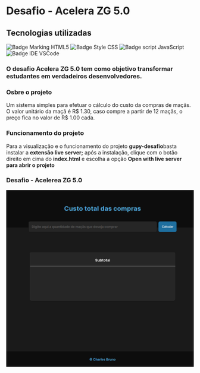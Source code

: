 # Desafio - Acelera ZG 5.0

## Tecnologias utilizadas

![Badge Marking HTML5](https://img.shields.io/badge/Marking-HTML5-orange)
![Badge Style CSS](https://img.shields.io/badge/Style-CSS-blue)
![Badge script JavaScript](https://shields.io/badge/SJ-JavaScript-yellow)
![Badge IDE VSCode](https://img.shields.io/badge/IDE-VSCode-blue)

<h3>O desafio <strong>Acelera ZG 5.0</strong> tem como objetivo transformar estudantes em verdadeiros desenvolvedores.</h3>

<h3>Osbre o projeto</h3>
<p>Um sistema simples para efetuar o cálculo do custo da compras de maçãs. O valor unitário da maçã é R$ 1.30, caso compre a partir de 12 maçãs, o preço fica no valor de R$ 1.00 cada. </p>


<h3>Funcionamento do projeto</h4>

<p>Para a visualização e o funcionamento do projeto <strong>gupy-desafio</strong>basta instalar a <strong>extensão live server;</strong> após a instalação, clique com o botão direito em cima do <strong>index.html</strong> e escolha a opção <strong>Open with live server para abrir o projeto</strong></p>


<h3>Desafio - Acelerea ZG 5.0</h3>
<img src="./assets/home.png">